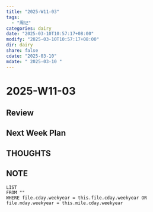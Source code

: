 ```yaml
---
title: "2025-W11-03"
tags:
  - "周记"
categories: dairy
date: "2025-03-10T10:57:17+08:00"
modify: "2025-03-10T10:57:17+08:00"
dir: dairy
share: false
cdate: "2025-03-10"
mdate: " 2025-03-10 "
---
```


# 2025-W11-03

## Review

## Next Week Plan

## THOUGHTS

##  NOTE

```dataview
LIST
FROM ""
WHERE file.cday.weekyear = this.file.cday.weekyear OR file.mday.weekyear = this.mile.cday.weekyear
```
